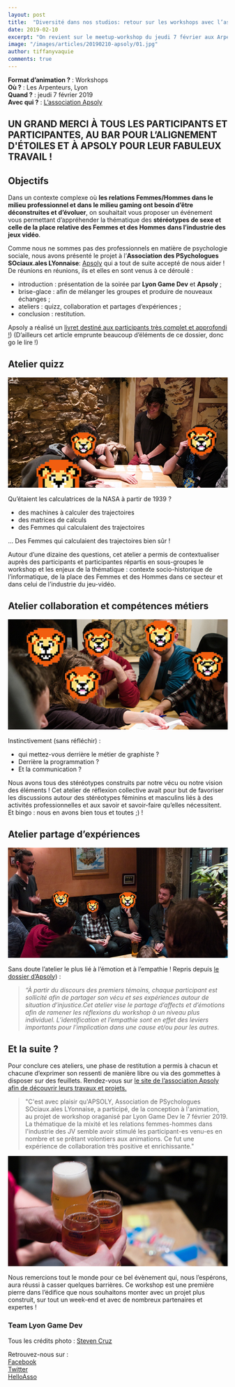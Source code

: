 ```yaml
---
layout: post
title:  "Diversité dans nos studios: retour sur les workshops avec l’association Apsoly !"
date: 2019-02-10
excerpt: "On revient sur le meetup-workshop du jeudi 7 février aux Arpenteurs, co-organisé avec l’association de psychologues sociaux.ales: Apsoly !"
image: "/images/articles/20190210-apsoly/01.jpg"
author: tiffanyvaquie
comments: true 
---
```


**Format d’animation ?** : Workshops  
**Où ?** : Les Arpenteurs, Lyon  
**Quand ?** : jeudi 7 février 2019  
**Avec qui ?** : [L’association Apsoly](https://apsoly.com/)  

## UN GRAND MERCI À TOUS LES PARTICIPANTS ET PARTICIPANTES, AU BAR POUR L’ALIGNEMENT D'ÉTOILES ET À APSOLY POUR LEUR FABULEUX TRAVAIL !

## Objectifs

Dans un contexte complexe où **les relations Femmes/Hommes dans le milieu professionnel et dans le milieu gaming ont besoin d’être déconstruites et d’évoluer**, on souhaitait vous proposer un événement vous permettant d’appréhender la thématique des **stéréotypes de sexe et celle de la place relative des Femmes et des Hommes dans l’industrie des jeux vidéo**.

Comme nous ne sommes pas des professionnels en matière de psychologie sociale, nous avons présenté le projet à l’**Association des PSychologues SOciaux.ales LYonnaise**: [Apsoly](https://apsoly.com/) qui a tout de suite accepté de nous aider ! De réunions en réunions, ils et elles en sont venus à ce déroulé :
* introduction : présentation de la soirée par **Lyon Game Dev** et **Apsoly** ;
* brise-glace : afin de mélanger les groupes et produire de nouveaux échanges ;
* ateliers : quizz, collaboration et partages d’expériences ;
* conclusion : restitution.

Apsoly a réalisé un [livret destiné aux participants très complet et approfondi !]({{site.data.docs.docs1819.apsoly}})) 
(D’ailleurs cet article emprunte beaucoup d’éléments de ce dossier, donc go le lire !) 

## Atelier quizz

![Photo : Atelier Quizz](/images/articles/20190210-apsoly/02.jpg)  

Qu’étaient les calculatrices de la NASA à partir de 1939 ?
* des machines à calculer des trajectoires
* des matrices de calculs
* des Femmes qui calculaient des trajectoires

… Des Femmes qui calculaient des trajectoires bien sûr !

Autour d’une dizaine des questions, cet atelier a permis de contextualiser auprès des participants et participantes répartis en sous-groupes le workshop et les enjeux de la thématique : contexte socio-historique de l’informatique, de la place des Femmes et des Hommes dans ce secteur et dans celui de l’industrie du jeu-vidéo. 

## Atelier collaboration et compétences métiers 

![Photo : Atelier collaboration et compétences métiers](/images/articles/20190210-apsoly/03.jpg) 

Instinctivement (sans réfléchir) :
* qui mettez-vous derrière le métier de graphiste ?
* Derrière la programmation ?
* Et la communication ?

Nous avons tous des stéréotypes construits par notre vécu ou notre vision des éléments !
Cet atelier de réflexion collective avait pour but de favoriser les discussions autour des stéréotypes féminins et masculins liés à des activités professionnelles et aux savoir et savoir-faire qu’elles nécessitent. Et bingo : nous en avons bien tous et toutes ;) !

## Atelier partage d’expériences

![Photo : Partage d'expérience](/images/articles/20190210-apsoly/04.jpg)  

Sans doute l’atelier le plus lié à l’émotion et à l’empathie ! 
Repris depuis [le dossier d’Apsoly]({{site.data.docs.docs1819.apsoly}})) :  
>*“À partir du discours des premiers témoins, chaque participant est sollicité afin de partager son vécu et ses expériences autour de situation d’injustice.Cet atelier vise le partage d’affects et d’émotions afin de ramener les réflexions du workshop à un niveau plus individuel. L’identification et l’empathie sont en effet des leviers importants pour l’implication dans une cause et/ou pour les autres.*

## Et la suite ?

Pour conclure ces ateliers, une phase de restitution a permis à chacun et chacune d’exprimer son ressenti de manière libre ou via des gommettes à disposer sur des feuillets. 
Rendez-vous sur [le site de l’association Apsoly afin de découvrir leurs travaux et projets.](https://apsoly.com/)

>"C'est avec plaisir qu'APSOLY, Association de PSychologues SOciaux.ales LYonnaise, a participé, de la conception à l'animation, au projet de workshop oraganisé par Lyon Game Dev le 7 février 2019. La thématique de la mixité et les relations femmes-hommes dans l'industrie des JV semble avoir stimulé les participant-es venu-es en nombre et se prêtant volontiers aux animations. Ce fut une expérience de collaboration très positive et enrichissante."

![Photo : Et la suite](/images/articles/20190210-apsoly/05.jpg)  

Nous remercions tout le monde pour ce bel évènement qui, nous l’espérons, aura réussi à casser quelques barrières. Ce workshop est une première pierre dans l’édifice que nous souhaitons monter avec un projet plus construit, sur tout un week-end et avec de nombreux partenaires et expertes !


### Team Lyon Game Dev

Tous les crédits photo : [Steven Cruz]({{site.data.linkedin.stevencruz}}) 

Retrouvez-nous sur :  
[Facebook](https://www.facebook.com/LyonGameDevPage/)  
[Twitter](https://twitter.com/lyon_dev)  
[HelloAsso](https://www.helloasso.com/associations/lyon-game-dev)

